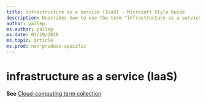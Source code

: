 ```yaml
---
title: infrastructure as a service (IaaS) - Microsoft Style Guide
description: Describes how to use the term "infrastructure as a service (IaaS)" in Microsoft content.
author: pallep
ms.author: pallep
ms.date: 01/19/2018
ms.topic: article
ms.prod: non-product-specific
---
```


# infrastructure as a service (IaaS)

**See** [Cloud-computing term collection](~/a-z-word-list-term-collections/term-collections/cloud-computing-terms.md)
